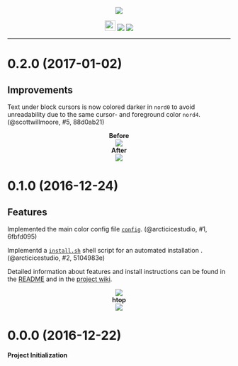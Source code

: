 <p align="center"><img src="https://cdn.rawgit.com/arcticicestudio/nord-termite/develop/src/assets/nord-termite-banner.svg"/></p>

<p align="center"><img src="https://assets-cdn.github.com/favicon.ico" width=24 height=24/> <a href="https://github.com/arcticicestudio/nord-termite/releases/latest"><img src="https://img.shields.io/github/release/arcticicestudio/nord-termite.svg?style=flat-square"/></a> <a href="https://github.com/arcticicestudio/nord/releases/tag/v0.2.0"><img src="https://img.shields.io/badge/Nord-v0.2.0-88C0D0.svg?style=flat-square"/></a></p>

---

# 0.2.0 (2017-01-02)
## Improvements
Text under block cursors is now colored darker in `nord0` to avoid unreadability due to the same cursor- and foreground color `nord4`. (@scottwillmoore, #5, 88d0ab21)

<p align="center"><strong>Before</strong><br><img src="https://cloud.githubusercontent.com/assets/7836623/21586772/f08a56d2-d0d4-11e6-84e0-37e3021317ad.png"/><br><strong>After</strong><br><img src="https://cloud.githubusercontent.com/assets/7836623/21586785/23ef246c-d0d5-11e6-8573-2e0d8391186c.gif"/></p>

# 0.1.0 (2016-12-24)
## Features
Implemented the main color config file [`config`](https://github.com/arcticicestudio/nord-termite/blob/develop/src/config). (@arcticicestudio, #1, 6fbfd095)

Implementd a [`install.sh`](https://github.com/arcticicestudio/nord-termite/blob/develop/install.sh) shell script for an automated installation . (@arcticicestudio, #2, 5104983e)

Detailed information about features and install instructions can be found in the [README](https://github.com/arcticicestudio/nord-termite/blob/develop/README.md#installation) and in the [project wiki](https://github.com/arcticicestudio/nord-termite/wiki).

<p align="center"><img src="https://raw.githubusercontent.com/arcticicestudio/nord-termite/develop/src/assets/scrot-colortest.png"/><br><strong>htop</strong><br><img src="https://raw.githubusercontent.com/arcticicestudio/nord-termite/develop/src/assets/scrot-htop.png"/></p>

# 0.0.0 (2016-12-22)
**Project Initialization**

